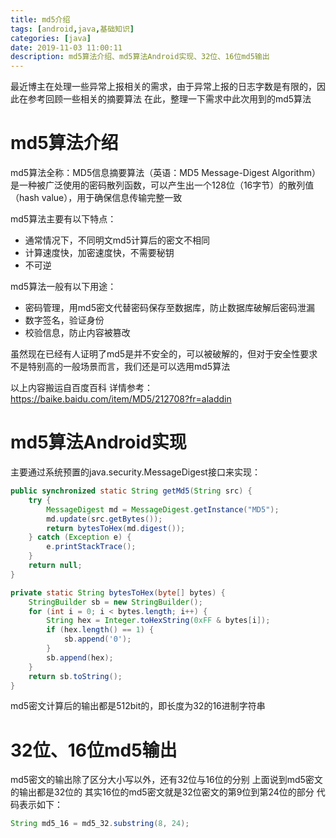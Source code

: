 ```yaml
---
title: md5介绍
tags: [android,java,基础知识]
categories: [java]
date: 2019-11-03 11:00:11
description: md5算法介绍、md5算法Android实现、32位、16位md5输出
---
```


最近博主在处理一些异常上报相关的需求，由于异常上报的日志字数是有限的，因此在参考回顾一些相关的摘要算法
在此，整理一下需求中此次用到的md5算法

# md5算法介绍

md5算法全称：MD5信息摘要算法（英语：MD5 Message-Digest Algorithm）
是一种被广泛使用的密码散列函数，可以产生出一个128位（16字节）的散列值（hash value），用于确保信息传输完整一致

md5算法主要有以下特点：
- 通常情况下，不同明文md5计算后的密文不相同
- 计算速度快，加密速度快，不需要秘钥
- 不可逆

md5算法一般有以下用途：
- 密码管理，用md5密文代替密码保存至数据库，防止数据库破解后密码泄漏
- 数字签名，验证身份
- 校验信息，防止内容被篡改

虽然现在已经有人证明了md5是并不安全的，可以被破解的，但对于安全性要求不是特别高的一般场景而言，我们还是可以选用md5算法

以上内容搬运自百度百科
详情参考：
https://baike.baidu.com/item/MD5/212708?fr=aladdin

# md5算法Android实现

主要通过系统预置的java.security.MessageDigest接口来实现：

```java
public synchronized static String getMd5(String src) {
	try {
		MessageDigest md = MessageDigest.getInstance("MD5");
		md.update(src.getBytes());
		return bytesToHex(md.digest());
	} catch (Exception e) {
		e.printStackTrace();
	}
	return null;
}

private static String bytesToHex(byte[] bytes) {
	StringBuilder sb = new StringBuilder();
	for (int i = 0; i < bytes.length; i++) {
		String hex = Integer.toHexString(0xFF & bytes[i]);
		if (hex.length() == 1) {
			sb.append('0');
		}
		sb.append(hex);
	}
	return sb.toString();
}
```

md5密文计算后的输出都是512bit的，即长度为32的16进制字符串

# 32位、16位md5输出

md5密文的输出除了区分大小写以外，还有32位与16位的分别
上面说到md5密文的输出都是32位的
其实16位的md5密文就是32位密文的第9位到第24位的部分
代码表示如下：

```java
String md5_16 = md5_32.substring(8, 24);
```